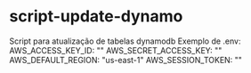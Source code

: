 # script-update-dynamo
Script para atualização de tabelas dynamodb
Exemplo de .env:
AWS_ACCESS_KEY_ID: ""
AWS_SECRET_ACCESS_KEY: ""
AWS_DEFAULT_REGION: "us-east-1"
AWS_SESSION_TOKEN: ""